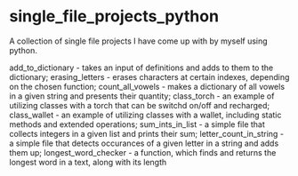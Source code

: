 # single_file_projects_python

A collection of single file projects I have come up with by myself using python. 

add_to_dictionary - takes an input of definitions and adds to them to the dictionary;
erasing_letters - erases characters at certain indexes, depending on the chosen function;
count_all_vowels - makes a dictionary of all vowels in a given string and presents their quantity;
class_torch - an example of utilizing classes with a torch that can be switchd on/off and recharged;
class_wallet - an example of utilizing classes with a wallet, including static methods and extended operations;
sum_ints_in_list - a simple file that collects integers in a given list and prints their sum;
letter_count_in_string - a simple file that detects occurances of a given letter in a string and adds them up;
longest_word_checker - a function, which finds and returns the longest word in a text, along with its length

